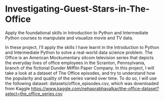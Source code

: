 # Investigating-Guest-Stars-in-The-Office
Apply the foundational skills in Introduction to Python and Intermediate Python courses to manipulate and visualize movie and TV data.

In these project, I’ll apply the skills I have learnt in the Introduction to Python and Intermediate Python to solve a real-world data science problem.
The Office is an American Mockumentary sitcom television series that depicts the
everyday lives of office employees in the Scranton, Pennsylvania, branch of the fictional
Dunder Mifflin Paper Company.
In this project, I will take a look at a dataset of The Office episodes, and try to
understand how the popularity and quality of the series varied over time. To do so, I
will use the following dataset: datasets/office_episodes.csv, which was downloaded
from Kaggle https://www.kaggle.com/nehaprabhavalkar/the-office-dataset?select=the_office_series.csv
